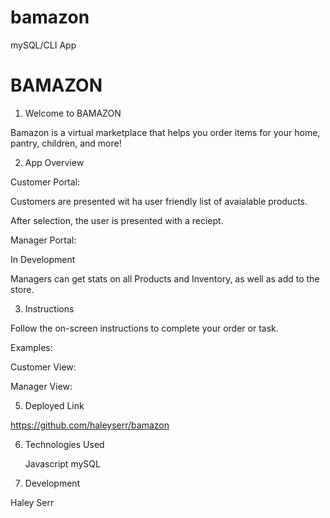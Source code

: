 # bamazon
mySQL/CLI App

# BAMAZON

1. Welcome to BAMAZON

Bamazon is a virtual marketplace that helps you order items for your home, pantry, children, and more!


2. App Overview

Customer Portal: 

Customers are presented wit ha user friendly list of avaialable products.

After selection, the user is presented with a reciept.

Manager Portal: 

In Development

Managers can get stats on all Products and Inventory, as well as add to the store.

  


3. Instructions

Follow the on-screen instructions to complete your order or task.



Examples:

Customer View: 




Manager View:


   


5. Deployed Link

https://github.com/haleyserr/bamazon 


6. Technologies Used
    
    Javascript
    mySQL



7. Development

Haley Serr
